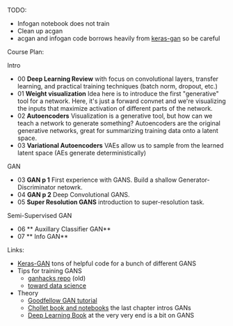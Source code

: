 TODO:
- Infogan notebook does not train
- Clean up acgan
- acgan and infogan code borrows heavily from [keras-gan](https://github.com/eriklindernoren/Keras-GAN) so be careful


Course Plan:

Intro

- 00 **Deep Learning Review** with focus on convolutional layers, transfer learning, and practical training techniques (batch norm, dropout, etc.)
- 01 **Weight visualization** Idea here is to introduce the first "generative" tool for a network. Here, it's just a forward convnet and we're visualizing the inputs that maximize activation of different parts of the network. 
- 02 **Autoencoders** Visualization is a generative tool, but how can we teach a network to generate something? Autoencoders are the original generative networks, great for summarizing training data onto a latent space.
- 03 **Variational Autoencoders** VAEs allow us to sample from the learned latent space (AEs generate deterministically)

GAN

- 03 **GAN p 1** First experience with GANS. Build a shallow Generator-Discriminator netowrk.
- 04 **GAN p 2** Deep Convolutional GANS.
- 05 **Super Resolution GANS** introduction to super-resolution task.

Semi-Supervised GAN

- 06 ** Auxillary Classifier GAN**
- 07 ** Info GAN**

Links:
- [Keras-GAN](https://github.com/eriklindernoren/Keras-GAN) tons of helpful code for a bunch of different GANS
- Tips for training GANS
  - [ganhacks repo](https://github.com/soumith/ganhacks) (old)
  - [toward data science](https://towardsdatascience.com/intuitively-understanding-variational-autoencoders-1bfe67eb5daf)
- Theory
  - [Goodfellow GAN tutorial](https://arxiv.org/abs/1701.00160)
  - [Chollet book and notebooks](https://github.com/fchollet/deep-learning-with-python-notebooks) the last chapter intros GANs
  - [Deep Learning Book](http://www.deeplearningbook.org/contents/generative_models.html) at the very very end is a bit on GANS
